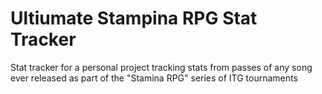 # Ultiumate Stampina RPG Stat Tracker
Stat tracker for a personal project tracking stats from passes of any song ever released as part of the "Stamina RPG" series of ITG tournaments

